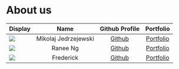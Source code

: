 # About us

Display |         Name         |             Github Profile             | Portfolio 
--------|:--------------------:|:--------------------------------------:|:---------:
![](https://via.placeholder.com/100.png?text=Photo) | Mikolaj Jedrzejewski | [Github](https://github.com/mikolajed) | [Portfolio](docs/team/johndoe.md)
![](https://via.placeholder.com/100.png?text=Photo) | Ranee Ng | [Github](https://github.com/raneeng) | [Portfolio](docs/team/raneeng.md)
![](https://via.placeholder.com/100.png?text=Photo) | Frederick | [Github](https://github.com/frederickemerson) | [Portfolio](docs/team/frederick.md)